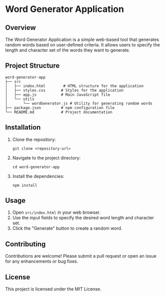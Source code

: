 # Word Generator Application

## Overview
The Word Generator Application is a simple web-based tool that generates random words based on user-defined criteria. It allows users to specify the length and character set of the words they want to generate.

## Project Structure
```
word-generator-app
├── src
│   ├── index.html        # HTML structure for the application
│   ├── styles.css       # Styles for the application
│   ├── app.js           # Main JavaScript file
│   └── utils
│       └── wordGenerator.js # Utility for generating random words
├── package.json         # npm configuration file
└── README.md            # Project documentation
```

## Installation
1. Clone the repository:
   ```
   git clone <repository-url>
   ```
2. Navigate to the project directory:
   ```
   cd word-generator-app
   ```
3. Install the dependencies:
   ```
   npm install
   ```

## Usage
1. Open `src/index.html` in your web browser.
2. Use the input fields to specify the desired word length and character set.
3. Click the "Generate" button to create a random word.

## Contributing
Contributions are welcome! Please submit a pull request or open an issue for any enhancements or bug fixes.

## License
This project is licensed under the MIT License.